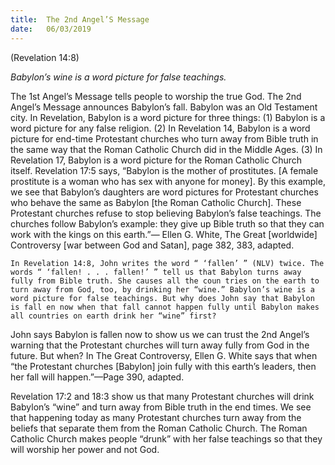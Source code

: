 ```yaml
---
title:  The 2nd Angel’S Message
date:   06/03/2019
---
```


(Revelation 14:8)

_Babylon’s wine is a word picture for false teachings._

The 1st Angel’s Message tells people to worship the true God. The 2nd Angel’s Message announces Babylon’s fall. Babylon was an Old Testament city. In Revelation, Babylon is a word picture for three things: (1) Babylon is a word picture for any false religion. (2) In Revelation 14, Babylon is a word picture for end-time Protestant churches who turn away from Bible truth in the same way that the Roman Catholic Church did in the Middle Ages. (3) In Revelation 17, Babylon is a word picture for the Roman Catholic Church itself. Revelation 17:5 says, “Babylon is the mother of prostitutes. [A female prostitute is a woman who has sex with anyone for money]. By this example, we see that Babylon’s daughters are word pictures for Protestant churches who behave the same as Babylon [the Roman Catholic Church]. These Protestant churches refuse to stop believing Babylon’s false teachings. The churches follow Babylon’s example: they give up Bible truth so that they can work with the kings on this earth.”— Ellen G. White, The Great [worldwide] Controversy [war between God and Satan], page 382, 383, adapted.

`In Revelation 14:8, John writes the word “ ‘fallen’ ” (NLV) twice. The words “ ‘fallen! . . . fallen!’ ” tell us that Babylon turns away fully from Bible truth. She causes all the coun­ tries on the earth to turn away from God, too, by drinking her “wine.” Babylon’s wine is a word picture for false teachings. But why does John say that Babylon is fall­ en now when that fall cannot happen fully until Babylon makes all countries on earth drink her “wine” first?`

John says Babylon is fallen now to show us we can trust the 2nd Angel’s warning that the Protestant churches will turn away fully from God in the future. But when? In The Great Controversy, Ellen G. White says that when “the Protestant churches [Babylon] join fully with this earth’s leaders, then her fall will happen.”—Page 390, adapted.

Revelation 17:2 and 18:3 show us that many Protestant churches will drink Babylon’s “wine” and turn away from Bible truth in the end times. We see that happening today as many Protestant churches turn away from the beliefs that separate them from the Roman Catholic Church. The Roman Catholic Church makes people “drunk” with her false teachings so that they will worship her power and not God.